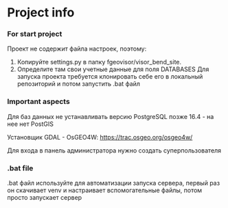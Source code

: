 # Project info 
### For start project
Проект не содержит файла настроек, поэтому:
  1. Копируйте settings.py в папку fgeovisor/visor_bend_site.
  2. Определите там свои учетные данные для поля DATABASES 
Для запуска проекта требуется клонировать себе его в локальный репозиторий и потом запустить .bat файл
### Important aspects
Для баз данных не устанавливать версию PostgreSQL позже 16.4 - на нее нет PostGIS

Установщик GDAL - OsGEO4W: https://trac.osgeo.org/osgeo4w/

Для входа в панель администратора нужно создать суперпользователя
### .bat file
.bat файл используйте для автоматизации запуска сервера, первый раз он скачивает venv и настраивает вспомогательные файлы, потом просто запускает сервер
